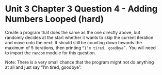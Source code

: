 # Unit 3 Chapter 3 Question 4 - Adding Numbers Looped (hard)

Create a program that does the same as the one directly above, but randomly decides at the start whether it wants to skip the current iteration and move onto the next. It should still be counting down towards the maximum of 5 iterations, then printing `“I’m tired, goodbye”.` 
You will need to import the `random` module for this question.

Note: There is a very small chance that the program might not do anything at all and just say “I’m tired, goodbye”.
